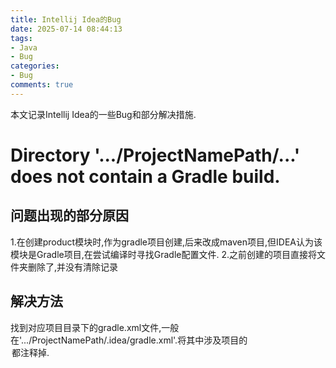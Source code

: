 ```yaml
---
title: Intellij Idea的Bug
date: 2025-07-14 08:44:13
tags:
- Java
- Bug
categories:
- Bug
comments: true
---
```

本文记录Intellij Idea的一些Bug和部分解决措施.

<!-- more -->
# Directory '.../ProjectNamePath/...' does not contain a Gradle build.
## 问题出现的部分原因
1.在创建product模块时,作为gradle项目创建,后来改成maven项目,但IDEA认为该模块是Gradle项目,在尝试编译时寻找Gradle配置文件.
2.之前创建的项目直接将文件夹删除了,并没有清除记录
## 解决方法
找到对应项目目录下的gradle.xml文件,一般在'.../ProjectNamePath/.idea/gradle.xml'.将其中涉及项目的<option name = "...">都注释掉.